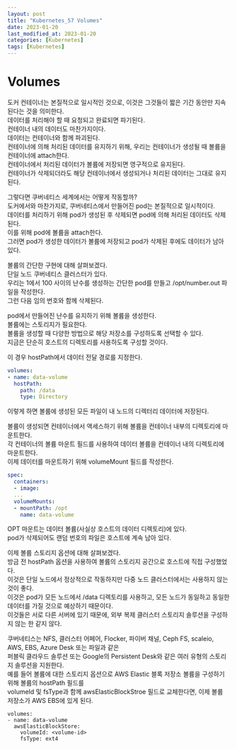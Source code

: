 ```yaml
---
layout: post
title: "Kubernetes_57 Volumes"
date: 2023-01-20
last_modified_at: 2023-01-20
categories: [Kubernetes]
tags: [Kubernetes]
---
```


# Volumes

도커 컨테이너는 본질적으로 일시적인 것으로, 이것은 그것들이 짧은 기간 동안만 지속된다는 것을 의미한다.   
데이터를 처리해야 할 때 요청되고 완료되면 파기된다.   
컨테이너 내의 데이터도 마찬가지이다.   
데이터는 컨테이너와 함께 파괴된다.   
컨테이너에 의해 처리된 데이터를 유지하기 위해, 우리는 컨테이너가 생성될 때 볼륨을 컨테이너에 attach한다.   
컨테이너에서 처리된 데이터가 볼륨에 저장되면 영구적으로 유지된다.   
컨테이너가 삭제되더라도 해당 컨테이너에서 생성되거나 처리된 데이터는 그대로 유지된다.   

그렇다면 쿠버네티스 세계에서는 어떻게 작동할까?    
도커에서와 마찬가지로, 쿠버네티스에서 만들어진 pod는 본질적으로 일시적이다.   
데이터를 처리하기 위해 pod가 생성된 후 삭제되면 pod에 의해 처리된 데이터도 삭제된다.   
이를 위해 pod에 볼륨을 attach한다.   
그러면 pod가 생성한 데이터가 볼륨에 저장되고 pod가 삭제된 후에도 데이터가 남아 있다.   

볼륨의 간단한 구현에 대해 살펴보겠다.   
단일 노드 쿠버네티스 클러스터가 있다.   
우리는 1에서 100 사이의 난수를 생성하는 간단한 pod를 만들고 /opt/number.out 파일을 작성한다.   
그런 다음 임의 번호와 함께 삭제된다.   

pod에서 만들어진 난수를 유지하기 위해 볼륨을 생성한다.   
볼륨에는 스토리지가 필요한다.   
볼륨을 생성할 때 다양한 방법으로 해당 저장소를 구성하도록 선택할 수 있다.   
지금은 단순히 호스트의 디렉토리를 사용하도록 구성할 것이다.   

이 경우 hostPath에서 데이터 전달 경로를 지정한다.   
```yml
volumes:
- name: data-volume
  hostPath:
    path: /data
    type: Directory
```
이렇게 하면 볼륨에 생성된 모든 파일이 내 노드의 디렉터리 데이터에 저장된다.   

볼륨이 생성되면 컨테이너에서 액세스하기 위해 볼륨을 컨테이너 내부의 디렉토리에 마운트한다.   
각 컨테이너의 볼륨 마운트 필드를 사용하여 데이터 볼륨을 컨테이너 내의 디렉토리에 마운트한다.   
이제 데이터를 마운트하기 위해 volumeMount 필드를 작성한다.    
```yml
spec:
  containers:
  - image: 
  ...
  volumeMounts:
  - mountPath: /opt
    name: data-volume
```
OPT 마운트는 데이터 볼륨(사실상 호스트의 데이터 디렉토리)에 있다.   
pod가 삭제되어도 랜덤 번호의 파일은 호스트에 계속 남아 있다.   
   
이제 볼륨 스토리지 옵션에 대해 살펴보겠다.   
방금 전 hostPath 옵션을 사용하여 볼륨의 스토리지 공간으로 호스트에 직접 구성했었다.   
이것은 단일 노드에서 정상적으로 작동하지만 다중 노드 클러스터에서는 사용하지 않는 것이 좋다.   
이것은 pod가 모든 노드에서 /data 디렉토리를 사용하고, 모든 노드가 동일하고 동일한 데이터를 가질 것으로 예상하기 때문이다.   
이것들은 서로 다른 서버에 있기 때문에, 외부 복제 클러스터 스토리지 솔루션을 구성하지 않는 한 같지 않다.   

쿠버네티스는 NFS, 클러스터 어페어, Flocker, 파이버 채널, Ceph FS, scaleio, AWS, EBS, Azure Desk 또는 파일과 같은    
퍼블릭 클라우드 솔루션 또는 Google의 Persistent Desk와 같은 여러 유형의 스토리지 솔루션을 지원한다.   
예를 들어 볼륨에 대한 스토리지 옵션으로 AWS Elastic 블록 저장소 볼륨을 구성하기 위해 볼륨의 hostPath 필드를    
volumeId 및 fsType과 함께 awsElasticBlockStroe 필드로 교체한다면, 이제 볼륨 저장소가 AWS EBS에 있게 된다.   
```
volumes:
- name: data-volume
  awsElasticBlockStore:
    volumeId: <volume-id>
    fsType: ext4
```
